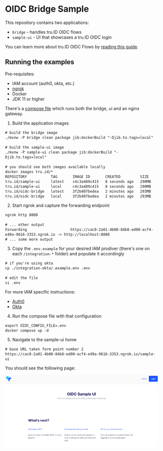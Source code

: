 # OIDC Bridge Sample

This repository contains two applications:

* `bridge` - handles tru.ID OIDC flows
* `sample-ui` - UI that showcases a tru.ID OIDC login

You can learn more about tru.ID OIDC Flows by [reading this guide](#).


## Running the examples

Pre-requisites:

* IAM account (auth0, okta, etc.)
* [ngrok](https://ngrok.com/)
* Docker
* JDK 11 or higher

There's a [compose file](./docker-compose.yml) which runs both the bridge, ui and an nginx gateway.

1. Build the application images

```shell
# build the bridge image
./mvnw -P bridge clean package jib:dockerBuild "-Djib.to.tags=local"

# build the sample-ui image
./mvnw -P sample-ui clean package jib:dockerBuild "-Djib.to.tags=local"

# you should see both images available locally
docker images tru.id/*
REPOSITORY           TAG       IMAGE ID       CREATED         SIZE
tru.id/sample-ui     latest    c4c3a489c415   8 seconds ago   290MB
tru.id/sample-ui     local     c4c3a489c415   8 seconds ago   290MB
tru.id/oidc-bridge   latest    3f2b407bedea   2 minutes ago   293MB
tru.id/oidc-bridge   local     3f2b407bedea   2 minutes ago   293MB
```

2. Start ngrok and capture the forwarding endpoint 

```
ngrok http 8080

# ... other output
Forwarding                    https://cac0-2a01-4b00-84b8-ed00-acf4-e49a-9616-3353.ngrok.io -> http://localhost:8080
# ... some more output
```

3. Copy the `.env.example` for your desired IAM prodiver (there's one on each `/integration-*` 
   folder) and populate it accordingly

```
# if you're using okta
cp ./integration-okta/.example.env .env

# edit the file
vi .env
```

For more IAM specific instructions:

* [Auth0](./integration-auth0/README.md)
* [Okta](./integration-okta/README.md)

4. Run the compose file with that configuration

```
export OIDC_CONFIG_FILE=.env 
docker compose up -d
```

5. Navigate to the sample-ui home

```
# base URL taken form point number 2
https://cac0-2a01-4b00-84b8-ed00-acf4-e49a-9616-3353.ngrok.io/sample-ui
```

You should see the following page:

![sample-ui home page](./static/sample-ui-home.png)

